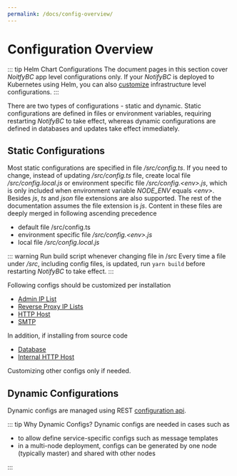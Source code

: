 ```yaml
---
permalink: /docs/config-overview/
---
```


# Configuration Overview

::: tip Helm Chart Configurations
The document pages in this section cover _NoitfyBC_ app level configurations only.
If your _NotifyBC_ is deployed to Kubernetes using Helm, you can also [customize](../getting-started/installation.md#customizations) infrastructure level configurations.
:::

There are two types of configurations - static and dynamic. Static configurations are defined in files or environment variables, requiring restarting _NotifyBC_ to take effect, whereas dynamic configurations are defined in databases and updates take effect immediately.

## Static Configurations

Most static configurations are specified in file _/src/config.ts_. If you need to change, instead of updating _/src/config.ts_ file, create local file _/src/config.local.js_ or environment specific file _/src/config.\<env\>.js_, which is only included when environment variable _NODE_ENV_ equals _\<env\>_. Besides _js_, _ts_ and _json_ file extensions are also supported. The rest of the documentation assumes the file extension is _js_. Content in these files are deeply merged in following ascending precedence

- default file /src/config.ts
- environment specific file _/src/config.\<env\>.js_
- local file _/src/config.local.js_

::: warning Run build script whenever changing file in /src
Every time a file under _/src_, including config files, is updated, run `yarn build` before restarting _NotifyBC_ to take effect.
:::

Following configs should be customized per installation

- [Admin IP List](../config/adminIpList.md)
- [Reverse Proxy IP Lists](../config/reverseProxyIpLists.md)
- [HTTP Host](../config/httpHost.md)
- [SMTP](../config/smtp.md)

In addition, if installing from source code

- [Database](../config/database.md)
- [Internal HTTP Host](../config/internalHttpHost.md)

Customizing other configs only if needed.

## Dynamic Configurations

Dynamic configs are managed using REST [configuration api](../api-config/).

::: tip Why Dynamic Configs?
Dynamic configs are needed in cases such as

- to allow define service-specific configs such as message templates
- in a multi-node deployment, configs can be generated by one node (typically master) and shared with other nodes

:::
